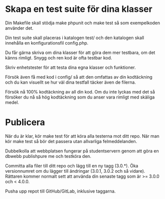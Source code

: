 # Skapa en test suite för dina klasser
Din Makefile skall stödja make phpunit och make test så som exempelkoden använder det.

Din test suite skall placeras i katalogen test/ och den katalogen skall innehålla en konfigurationsfil config.php.

Du får gärna skriva om dina klasser för att göra dem mer testbara, om det känns rimligt. Snygg och ren kod är ofta testbar kod.

Skriv enhetstester för att testa dina egna klasser och funktioner.

Försök även få med kod i config/ så att den omfattas av din kodtäckning och du kan visuellt se hur väl dina testfall täcker även de filerna.

Försök nå 100% kodtäckning av all din kod. Om du inte lyckas med det så försöker du nå så hög kodtäckning som du anser vara rimligt med skäliga medel.

# Publicera
När du är klar, kör make test för att köra alla testerna mot ditt repo. När man kör make test så bör det passera utan allvarliga felmeddelanden.

Dubbelkolla att webbplatsen fungerar på studentservern genom att göra en dbwebb publishpure me och testköra den.

Committa alla filer till ditt repo och lägg till en ny tagg (3.0.*). Öka versionnumret om du lägger till ändringar (3.0.1, 3.0.2 och så vidare). Rättaren kommer normalt sett att använda din senaste tagg som är >= 3.0.0 och < 4.0.0.

Pusha upp repot till GitHub/GitLab, inklusive taggarna.